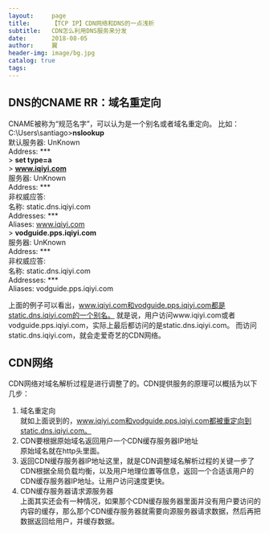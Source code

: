 ```yaml
---
layout:     page
title:      【TCP IP】CDN网络和DNS的一点浅析
subtitle:   CDN怎么利用DNS服务来分发
date:       2018-08-05
author:     翼
header-img: image/bg.jpg
catalog: true
tags:
---
```


## DNS的CNAME RR：域名重定向
CNAME被称为“规范名字”，可以认为是一个别名或者域名重定向。
比如：  
C:\Users\santiago>**nslookup**  
默认服务器:  UnKnown  
Address:  ***  
\> **set type=a**  
\> **www.iqiyi.com**  
服务器:  UnKnown  
Address:  ***  
非权威应答:  
名称:    static.dns.iqiyi.com  
Addresses:  ***  
Aliases:  www.iqiyi.com  
\> **vodguide.pps.iqiyi.com**  
服务器:  UnKnown  
Address:  ***  
非权威应答:  
名称:    static.dns.iqiyi.com  
Addresses:  ***  
Aliases:  vodguide.pps.iqiyi.com  

上面的例子可以看出，www.iqiyi.com和vodguide.pps.iqiyi.com都是static.dns.iqiyi.com的一个别名。
就是说，用户访问www.iqiyi.com或者vodguide.pps.iqiyi.com，实际上最后都访问的是static.dns.iqiyi.com。
而访问static.dns.iqiyi.com，就会走爱奇艺的CDN网络。

## CDN网络
CDN网络对域名解析过程是进行调整了的。CDN提供服务的原理可以概括为以下几步：  
1. 域名重定向  
就如上面说到的，www.iqiyi.com和vodguide.pps.iqiyi.com都被重定向到static.dns.iqiyi.com。  
2. CDN要根据原始域名返回用户一个CDN缓存服务器IP地址  
原始域名就在http头里面。  
3. 返回CDN缓存服务器IP地址这里，就是CDN调整域名解析过程的关键一步了  
CDN根据全局负载均衡，以及用户地理位置等信息，返回一个合适该用户的CDN缓存服务器IP地址。让用户访问速度更快。  
4. CDN缓存服务器请求源服务器  
上面其实还会有一种情况，如果那个CDN缓存服务器里面并没有用户要访问的内容的缓存，那么那个CDN缓存服务器就需要向源服务器请求数据，然后再把数据返回给用户，并缓存数据。
